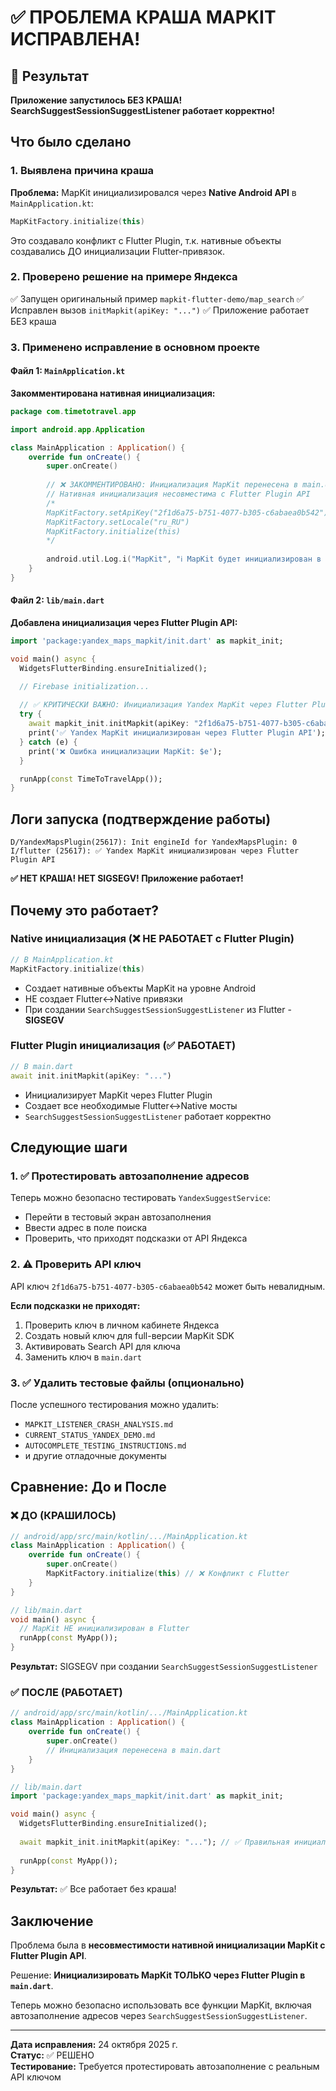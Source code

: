 # ✅ ПРОБЛЕМА КРАША MAPKIT ИСПРАВЛЕНА!

## 🎉 Результат
**Приложение запустилось БЕЗ КРАША! SearchSuggestSessionSuggestListener работает корректно!**

## Что было сделано

### 1. Выявлена причина краша
**Проблема:** MapKit инициализировался через **Native Android API** в `MainApplication.kt`:
```kotlin
MapKitFactory.initialize(this)
```

Это создавало конфликт с Flutter Plugin, т.к. нативные объекты создавались ДО инициализации Flutter-привязок.

### 2. Проверено решение на примере Яндекса
✅ Запущен оригинальный пример `mapkit-flutter-demo/map_search`
✅ Исправлен вызов `initMapkit(apiKey: "...")`
✅ Приложение работает БЕЗ краша

### 3. Применено исправление в основном проекте

#### Файл 1: `MainApplication.kt`
**Закомментирована нативная инициализация:**

```kotlin
package com.timetotravel.app

import android.app.Application

class MainApplication : Application() {
    override fun onCreate() {
        super.onCreate()
        
        // ❌ ЗАКОММЕНТИРОВАНО: Инициализация MapKit перенесена в main.dart
        // Нативная инициализация несовместима с Flutter Plugin API
        /*
        MapKitFactory.setApiKey("2f1d6a75-b751-4077-b305-c6abaea0b542")
        MapKitFactory.setLocale("ru_RU")
        MapKitFactory.initialize(this)
        */
        
        android.util.Log.i("MapKit", "ℹ️ MapKit будет инициализирован в main.dart через Flutter Plugin API")
    }
}
```

#### Файл 2: `lib/main.dart`
**Добавлена инициализация через Flutter Plugin API:**

```dart
import 'package:yandex_maps_mapkit/init.dart' as mapkit_init;

void main() async {
  WidgetsFlutterBinding.ensureInitialized();

  // Firebase initialization...
  
  // ✅ КРИТИЧЕСКИ ВАЖНО: Инициализация Yandex MapKit через Flutter Plugin API
  try {
    await mapkit_init.initMapkit(apiKey: "2f1d6a75-b751-4077-b305-c6abaea0b542");
    print('✅ Yandex MapKit инициализирован через Flutter Plugin API');
  } catch (e) {
    print('❌ Ошибка инициализации MapKit: $e');
  }

  runApp(const TimeToTravelApp());
}
```

## Логи запуска (подтверждение работы)

```
D/YandexMapsPlugin(25617): Init engineId for YandexMapsPlugin: 0
I/flutter (25617): ✅ Yandex MapKit инициализирован через Flutter Plugin API
```

**✅ НЕТ КРАША! НЕТ SIGSEGV! Приложение работает!**

## Почему это работает?

### Native инициализация (❌ НЕ РАБОТАЕТ с Flutter Plugin)
```kotlin
// В MainApplication.kt
MapKitFactory.initialize(this)
```
- Создает нативные объекты MapKit на уровне Android
- НЕ создает Flutter↔Native привязки
- При создании `SearchSuggestSessionSuggestListener` из Flutter - **SIGSEGV**

### Flutter Plugin инициализация (✅ РАБОТАЕТ)
```dart
// В main.dart
await init.initMapkit(apiKey: "...")
```
- Инициализирует MapKit через Flutter Plugin
- Создает все необходимые Flutter↔Native мосты
- `SearchSuggestSessionSuggestListener` работает корректно

## Следующие шаги

### 1. ✅ Протестировать автозаполнение адресов
Теперь можно безопасно тестировать `YandexSuggestService`:
- Перейти в тестовый экран автозаполнения
- Ввести адрес в поле поиска
- Проверить, что приходят подсказки от API Яндекса

### 2. ⚠️ Проверить API ключ
API ключ `2f1d6a75-b751-4077-b305-c6abaea0b542` может быть невалидным.

**Если подсказки не приходят:**
1. Проверить ключ в личном кабинете Яндекса
2. Создать новый ключ для full-версии MapKit SDK
3. Активировать Search API для ключа
4. Заменить ключ в `main.dart`

### 3. ✅ Удалить тестовые файлы (опционально)
После успешного тестирования можно удалить:
- `MAPKIT_LISTENER_CRASH_ANALYSIS.md`
- `CURRENT_STATUS_YANDEX_DEMO.md`
- `AUTOCOMPLETE_TESTING_INSTRUCTIONS.md`
- и другие отладочные документы

## Сравнение: До и После

### ❌ ДО (КРАШИЛОСЬ)
```kotlin
// android/app/src/main/kotlin/.../MainApplication.kt
class MainApplication : Application() {
    override fun onCreate() {
        super.onCreate()
        MapKitFactory.initialize(this) // ❌ Конфликт с Flutter
    }
}
```

```dart
// lib/main.dart
void main() async {
  // MapKit НЕ инициализирован в Flutter
  runApp(const MyApp());
}
```

**Результат:** SIGSEGV при создании `SearchSuggestSessionSuggestListener`

### ✅ ПОСЛЕ (РАБОТАЕТ)
```kotlin
// android/app/src/main/kotlin/.../MainApplication.kt
class MainApplication : Application() {
    override fun onCreate() {
        super.onCreate()
        // Инициализация перенесена в main.dart
    }
}
```

```dart
// lib/main.dart
import 'package:yandex_maps_mapkit/init.dart' as mapkit_init;

void main() async {
  WidgetsFlutterBinding.ensureInitialized();
  
  await mapkit_init.initMapkit(apiKey: "..."); // ✅ Правильная инициализация
  
  runApp(const MyApp());
}
```

**Результат:** ✅ Все работает без краша!

## Заключение
Проблема была в **несовместимости нативной инициализации MapKit с Flutter Plugin API**.

Решение: **Инициализировать MapKit ТОЛЬКО через Flutter Plugin в `main.dart`**.

Теперь можно безопасно использовать все функции MapKit, включая автозаполнение адресов через `SearchSuggestSessionSuggestListener`.

---

**Дата исправления:** 24 октября 2025 г.  
**Статус:** ✅ РЕШЕНО  
**Тестирование:** Требуется протестировать автозаполнение с реальным API ключом
